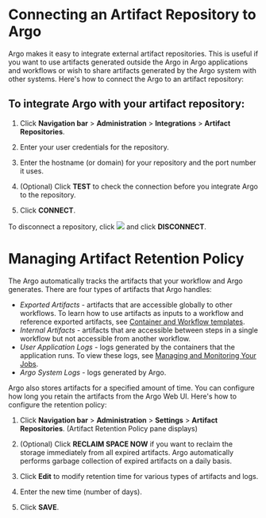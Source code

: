 # Connecting an Artifact Repository to Argo

Argo makes it easy to integrate external artifact repositories. This is useful if you want to use artifacts generated outside the Argo in Argo applications and workflows or wish to share artifacts generated by the Argo system with other systems. Here's how to connect the Argo to an artifact repository:

## To integrate Argo with your artifact repository:

1.  Click **Navigation bar** >  **Administration** >  **Integrations** > **Artifact Repositories**.

3.  Enter your user credentials for the repository.
4.  Enter the hostname (or domain) for your repository and the port number it uses.
5.  (Optional) Click **TEST** to check the connection before you integrate Argo to the repository.
6.  Click **CONNECT**.

To disconnect a repository, click ![](../../../images/pencil_4_editing.png) and click **DISCONNECT**.

# Managing Artifact Retention Policy

The Argo automatically tracks the artifacts that your workflow and Argo generates. There are four types of artifacts that Argo handles:

*   *Exported Artifacts* - artifacts that are accessible globally to other workflows. To learn how to use artifacts as inputs to a workflow and reference exported artifacts, see [Container and Workflow templates](./../../yaml/container_templates.md).
*   *Internal Artifacts* - artifacts that are accessible between steps in a single workflow but not accessible from another workflow.
*   *User Application Logs* - logs generated by the containers that the application runs. To view these logs, see [Managing and Monitoring Your Jobs](./../timeline/create_job-viewhistory.md).
*   *Argo System Logs* - logs generated by Argo.

Argo also stores artifacts for a specified amount of time. You can configure how long you retain the artifacts from the Argo Web UI. Here's how to configure the retention policy:

1.  Click **Navigation bar** > **Administration** > **Settings** > **Artifact Repositories**. (Artifact Retention Policy pane displays)

2.  (Optional) Click **RECLAIM SPACE NOW** if you want to reclaim the storage immediately from all expired artifacts. Argo automatically performs garbage collection of expired artifacts on a daily basis.  

3.  Click **Edit** to modify retention time for various types of artifacts and logs.

4.  Enter the new time (number of days).
5.  Click **SAVE**.

